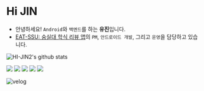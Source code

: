 # Hi JIN

- 안녕하세요! `Android`와 `백엔드`를 하는 **유진**입니다.   
- [EAT-SSU: 숭실대 학식 리뷰 앱](https://play.google.com/store/apps/details?id=com.eatssu.android)의 `PM`, `안드로이드 개발`, 그리고 `운영`을 담당하고 있습니다.


        

![HI-JIN2's github stats](https://github-readme-stats.vercel.app/api?username=HI-JIN2&show_icons=true)  


<a href="" target="_blank"><img src="https://img.shields.io/badge/Android-3DDC84?style=flat-square&logo=Android&logoColor=white"/></a>
<a href="" target="_blank"><img src="https://img.shields.io/badge/Kotlin-7F52FF?style=flat-square&logo=Kotlin&logoColor=white"/></a>
<a href="" target="_blank"><img src="https://img.shields.io/badge/JAVA-007396?style=flat-square&logo=Java&logoColor=white"/></a>
<a href="" target="_blank"><img src="https://img.shields.io/badge/SpringBoot-6DB33F?style=flat-square&logo=SpringBoot&logoColor=white"/></a>
<a href="" target="_blank"><img src="https://img.shields.io/badge/Python-3776AB?style=flat-square&logo=Python&logoColor=white"/></a>

![velog](https://velog-readme-stats.vercel.app/api?name=jini_1514)
